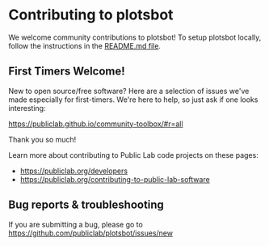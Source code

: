Contributing to plotsbot
==========================

We welcome community contributions to plotsbot! To setup plotsbot locally, follow the instructions in the [README.md file](https://github.com/publiclab/plotsbot#setup).

## First Timers Welcome!

New to open source/free software? Here are a selection of issues we've made especially for first-timers. We're here to help, so just ask if one looks interesting:

https://publiclab.github.io/community-toolbox/#r=all

Thank you so much!

Learn more about contributing to Public Lab code projects on these pages:

* https://publiclab.org/developers
* https://publiclab.org/contributing-to-public-lab-software

## Bug reports & troubleshooting

If you are submitting a bug, please go to https://github.com/publiclab/plotsbot/issues/new
